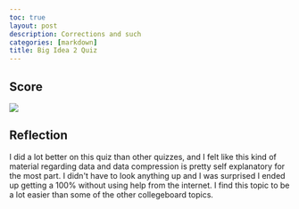 ```yaml
---
toc: true
layout: post
description: Corrections and such
categories: [markdown]
title: Big Idea 2 Quiz
---
```


## Score
![]({{site.baseurl}}/images/bi2.png)

## Reflection
I did a lot better on this quiz than other quizzes, and I felt like this kind of material regarding data and data compression is pretty self explanatory for the most part. I didn't have to look anything up and I was surprised I ended up getting a 100% without using help from the internet. I find this topic to be a lot easier than some of the other collegeboard topics.